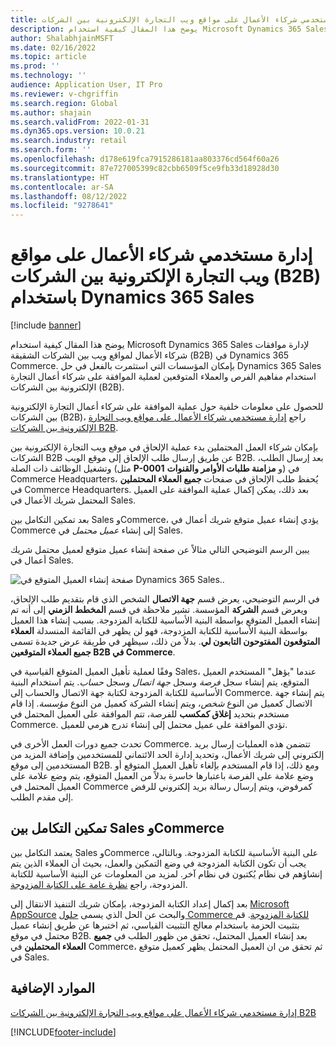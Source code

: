 ```yaml
---
title: إدارة مستخدمي شركاء الأعمال على مواقع ويب التجارة الإلكترونية بين الشركات (B2B) باستخدام Dynamics 365 Sales
description: يوضح هذا المقال كيفية استخدام Microsoft Dynamics 365 Sales لإدارة موافقات شركاء الأعمال لمواقع ويب بين الشركات الشقيقة (B2B) في Dynamics 365 Commerce.
author: ShalabhjainMSFT
ms.date: 02/16/2022
ms.topic: article
ms.prod: ''
ms.technology: ''
audience: Application User, IT Pro
ms.reviewer: v-chgriffin
ms.search.region: Global
ms.author: shajain
ms.search.validFrom: 2022-01-31
ms.dyn365.ops.version: 10.0.21
ms.search.industry: retail
ms.search.form: ''
ms.openlocfilehash: d178e619fca7915286181aa803376cd564f60a26
ms.sourcegitcommit: 87e727005399c82cbb6509f5ce9fb33d18928d30
ms.translationtype: HT
ms.contentlocale: ar-SA
ms.lasthandoff: 08/12/2022
ms.locfileid: "9278641"
---
```

# <a name="manage-business-partner-users-on-b2b-e-commerce-websites-using-dynamics-365-sales"></a>إدارة مستخدمي شركاء الأعمال على مواقع ويب التجارة الإلكترونية بين الشركات (B2B) باستخدام Dynamics 365 Sales

[!include [banner](../../includes/banner.md)]

يوضح هذا المقال كيفية استخدام Microsoft Dynamics 365 Sales لإدارة موافقات شركاء الأعمال لمواقع ويب بين الشركات الشقيقة (B2B) في Dynamics 365 Commerce. بإمكان المؤسسات التي استثمرت بالفعل في حل Dynamics 365 Sales استخدام مفاهيم الفرص والعملاء المتوقعين لعملية الموافقة على شركاء أعمال التجارة الإلكترونية بين الشركات (B2B).

للحصول على معلومات خلفية حول عملية الموافقة على شركاء أعمال التجارة الإلكترونية بين الشركات (B2B)، راجع [إدارة مستخدمي شركاء الأعمال على مواقع ويب التجارة الإلكترونية بين الشركات B2B‬](manage-b2b-users.md).

بإمكان شركاء العمل المحتملين بدء عملية الإلحاق في موقع ويب التجارة الإلكترونية بين الشركات B2B عن طريق إرسال طلب الإلحاق إلى موقع الويب B2B. بعد إرسال الطلب، وتشغيل الوظائف ذات الصلة (مثل **P-0001** و **مزامنة طلبات الأوامر والقنوات**) في Commerce Headquarters، يُحفظ طلب الإلحاق في صفحات **جميع العملاء المحتملين** في Commerce Headquarters. بعد ذلك، يمكن إكمال عملية الموافقة على العميل المحتمل شريك الأعمال في Sales.

بعد تمكين التكامل بين Sales وCommerce، يؤدي إنشاء عميل متوقع شريك أعمال في Commerce إلى إنشاء *عميل محتمل* في Sales.

يبين الرسم التوضيحي التالي مثالاً عن صفحة إنشاء عميل متوقع لعميل محتمل شريك أعمال في Sales.

![صفحة إنشاء العميل المتوقع في Dynamics 365 Sales..](../media/LeadInSales.png)

في الرسم التوضيحي، يعرض قسم **جهة الاتصال** الشخص الذي قام بتقديم طلب الإلحاق، ويعرض قسم **الشركة** المؤسسة. تشير ملاحظة في قسم **المخطط الزمني** إلى أنه تم إنشاء العميل المتوقع بواسطة البنية الأساسية للكتابة المزدوجة. بسبب إنشاء هذا العميل بواسطة البنية الأساسية للكتابة المزدوجة، فهو لن يظهر في القائمة المنسدلة **العملاء المتوقعون المفتوحون التابعون لي**. بدلاً من ذلك، سيظهر في طريقة عرض جديدة تسمى **جميع العملاء المتوقعين B2B في Commerce**.

وفقًا لعملية تأهيل العميل المتوقع القياسية في Sales، عندما "يؤهل" المستخدم العميل المتوقع، يتم إنشاء سجل *فرصة* وسجل *جهة اتصال* وسجل *حساب*. يتم استخدام البنية الأساسية للكتابة المزدوجة لكتابة جهة الاتصال والحساب إلى Commerce. يتم إنشاء جهة الاتصال كعميل من النوع *شخص*، ويتم إنشاء الشركة كعميل من النوع *مؤسسة*. إذا قام مستخدم بتحديد **إغلاق كمكسب** للفرصة، تتم الموافقة على العميل المحتمل في Commerce. تؤدي الموافقة على عميل محتمل إلى إنشاء تدرج هرمي للعميل.

تحدث جميع دورات العمل الأخرى في Commerce. تتضمن هذه العمليات إرسال بريد إلكتروني إلى شريك الأعمال، وتحديد إدارة الحد الائتماني للمستخدمين وإضافة المزيد من المستخدمين إلى موقع B2B. ومع ذلك، إذا قام المستخدم بإلغاء تأهيل العميل المتوقع أو وضع علامة على الفرصة باعتبارها خاسرة بدلاً من العميل المتوقع، يتم وضع علامة على العميل المحتمل في Commerce كمرفوض، ويتم إرسال رسالة بريد إلكتروني للرفض إلى مقدم الطلب.

## <a name="enable-integration-between-sales-and-commerce"></a>تمكين التكامل بين Sales وCommerce

يعتمد التكامل بين Sales وCommerce على البنية الأساسية للكتابة المزدوجة. وبالتالي، يجب أن تكون الكتابة المزدوجة في وضع التمكين والعمل، بحيث أن العملاء الذين يتم إنشاؤهم في نظام يُكتبون في نظام آخر. لمزيد من المعلومات عن البنية الأساسية للكتابة المزدوجة، راجع [نظرة عامة على الكتابة المزدوجة](/dynamics365/fin-ops-core/dev-itpro/data-entities/dual-write/dual-write-overview).

بعد إكمال إعداد الكتابة المزدوجة، بإمكان شريك التنفيذ الانتقال إلى [Microsoft AppSource](https://appsource.microsoft.com/) والبحث عن الحل الذي يسمى [حلول Commerce للكتابة المزدوجة](https://partner.microsoft.com/dashboard/commercial-marketplace/offers/7ca1d8c9-dc79-4cb7-a82e-8dc96a25acca/overview). قم بتثبيت الحزمة باستخدام معالج التثبيت القياسي، ثم اختبرها عن طريق إنشاء عميل محتمل في موقع B2B. بعد إنشاء العميل المحتمل، تحقق من ظهور الطلب في **جميع العملاء المحتملين** في Commerce، ثم تحقق من ان العميل المحتمل يظهر كعميل متوقع في Sales.

## <a name="additional-resources"></a>الموارد الإضافية

[إدارة مستخدمي شركاء الأعمال على مواقع ويب التجارة الإلكترونية بين الشركات B2B](manage-b2b-users.md)

[!INCLUDE[footer-include](../../includes/footer-banner.md)]
